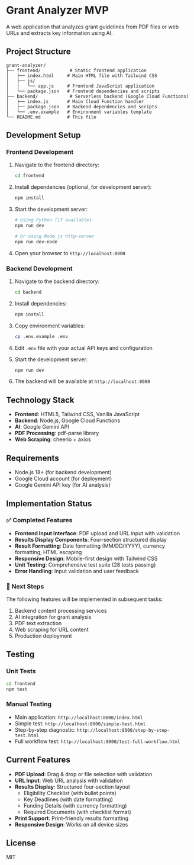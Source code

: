 # Grant Analyzer MVP

A web application that analyzes grant guidelines from PDF files or web URLs and extracts key information using AI.

## Project Structure

```
grant-analyzer/
├── frontend/           # Static frontend application
│   ├── index.html     # Main HTML file with Tailwind CSS
│   ├── js/
│   │   └── app.js     # Frontend JavaScript application
│   └── package.json   # Frontend dependencies and scripts
├── backend/            # Serverless backend (Google Cloud Functions)
│   ├── index.js       # Main Cloud Function handler
│   ├── package.json   # Backend dependencies and scripts
│   └── .env.example   # Environment variables template
└── README.md          # This file
```

## Development Setup

### Frontend Development

1. Navigate to the frontend directory:
   ```bash
   cd frontend
   ```

2. Install dependencies (optional, for development server):
   ```bash
   npm install
   ```

3. Start the development server:
   ```bash
   # Using Python (if available)
   npm run dev
   
   # Or using Node.js http-server
   npm run dev-node
   ```

4. Open your browser to `http://localhost:8000`

### Backend Development

1. Navigate to the backend directory:
   ```bash
   cd backend
   ```

2. Install dependencies:
   ```bash
   npm install
   ```

3. Copy environment variables:
   ```bash
   cp .env.example .env
   ```

4. Edit `.env` file with your actual API keys and configuration

5. Start the development server:
   ```bash
   npm run dev
   ```

6. The backend will be available at `http://localhost:8080`

## Technology Stack

- **Frontend**: HTML5, Tailwind CSS, Vanilla JavaScript
- **Backend**: Node.js, Google Cloud Functions
- **AI**: Google Gemini API
- **PDF Processing**: pdf-parse library
- **Web Scraping**: cheerio + axios

## Requirements

- Node.js 18+ (for backend development)
- Google Cloud account (for deployment)
- Google Gemini API key (for AI analysis)

## Implementation Status

### ✅ Completed Features

- **Frontend Input Interface**: PDF upload and URL input with validation
- **Results Display Components**: Four-section structured display
- **Result Formatting**: Date formatting (MM/DD/YYYY), currency formatting, HTML escaping
- **Responsive Design**: Mobile-first design with Tailwind CSS
- **Unit Testing**: Comprehensive test suite (28 tests passing)
- **Error Handling**: Input validation and user feedback

### 🔄 Next Steps

The following features will be implemented in subsequent tasks:

1. Backend content processing services
2. AI integration for grant analysis
3. PDF text extraction
4. Web scraping for URL content
5. Production deployment

## Testing

### Unit Tests
```bash
cd frontend
npm test
```

### Manual Testing
- Main application: `http://localhost:8000/index.html`
- Simple test: `http://localhost:8000/simple-test.html`
- Step-by-step diagnostic: `http://localhost:8000/step-by-step-test.html`
- Full workflow test: `http://localhost:8000/test-full-workflow.html`

## Current Features

- **PDF Upload**: Drag & drop or file selection with validation
- **URL Input**: Web URL analysis with validation
- **Results Display**: Structured four-section layout
  - Eligibility Checklist (with bullet points)
  - Key Deadlines (with date formatting)
  - Funding Details (with currency formatting)
  - Required Documents (with checklist format)
- **Print Support**: Print-friendly results formatting
- **Responsive Design**: Works on all device sizes

## License

MIT